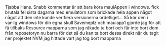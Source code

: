 Tjabba Hans. Snabb kommentar är att bara köra mauiAppen i windows. fick brutala fel sista dagarna med emulatorn som brickade hela appen något något att den inte kunde verifiera versionerna ordetliget...
Så kör den i vanlig windows för din egna skull 
Savemeplz och mauiapp1 gjorde jag för att få tillbaks Resource mapparna som jag råkade ta bort och får inte bort dom från reposetoryn nu barra för det så du kan ta bort dessa direkt när du tagit ner projektet
NVM jag hittade vart jag tog bort mapparna 
